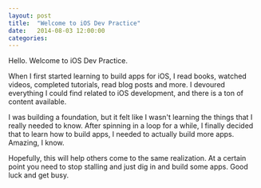 ```yaml
---
layout: post
title:  "Welcome to iOS Dev Practice"
date:   2014-08-03 12:00:00
categories:
---
```


Hello. Welcome to iOS Dev Practice.

When I first started learning to build apps for iOS, I read books, watched videos, completed tutorials, read blog posts and more. I devoured everything I could find related to iOS development, and there is a ton of content available.

I was building a foundation, but it felt like I wasn't learning the things that I really needed to know. After spinning in a loop for a while, I finally decided that to learn how to build apps, I needed to actually build more apps. Amazing, I know.

Hopefully, this will help others come to the same realization. At a certain point you need to stop stalling and just dig in and build some apps. Good luck and get busy.
